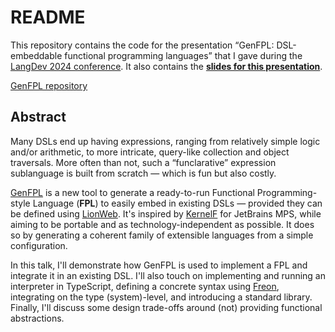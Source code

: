 # README

This repository contains the code for the presentation “GenFPL: DSL-embeddable functional programming languages” that I gave during the [LangDev 2024 conference](https://langdevcon.org/).
It also contains the [**slides for this presentation**](./presentation.pdf).

[GenFPL repository](https://github.com/dslmeinte/GenFPL/)


## Abstract

Many DSLs end up having expressions, ranging from relatively simple logic and/or arithmetic, to more intricate, query-like collection and object traversals.
More often than not, such a “funclarative” expression sublanguage is built from scratch — which is fun but also costly.

[GenFPL](https://github.com/dslmeinte/GenFPL) is a new tool to generate a ready-to-run Functional Programming-style Language (**FPL**) to easily embed in existing DSLs — provided they can be defined using [LionWeb](https://lionweb.io/).
It's inspired by [KernelF](https://markusvoelter.medium.com/design-evolution-and-use-of-kernelf-b6c76993757d) for JetBrains MPS, while aiming to be portable and as technology-independent as possible.
It does so by generating a coherent family of extensible languages from a simple configuration.

In this talk, I'll demonstrate how GenFPL is used to implement a FPL and integrate it in an existing DSL.
I'll also touch on implementing and running an interpreter in TypeScript, defining a concrete syntax using [Freon](https://www.freon4dsl.dev/), integrating on the type (system)-level, and introducing a standard library.
Finally, I'll discuss some design trade-offs around (not) providing functional abstractions.

